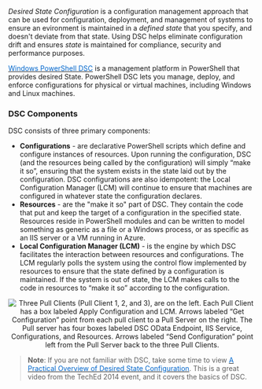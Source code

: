 

*Desired State Configuration* is a configuration management approach that can be used for configuration, deployment, and management of systems to ensure an evironment is maintained in a *defined state* that you specify, and doesn't deviate from that state. Using DSC helps eliminate configuration drift and ensures *state* is maintained for compliance, security and performance purposes.

<a href="https://msdn.microsoft.com/en-us/powershell/dsc/overview" target="_blank"><span style="color: #0066cc;" color="#0066cc">Windows PowerShell DSC</span></a> is a management platform in PowerShell that provides desired State. PowerShell DSC lets you manage, deploy, and enforce configurations for physical or virtual machines, including Windows and Linux machines.

### DSC Components
DSC consists of three primary components:
- **Configurations** -  are declarative PowerShell scripts which define and configure instances of resources. Upon running the configuration, DSC (and the resources being called by the configuration) will simply “make it so”, ensuring that the system exists in the state laid out by the configuration. DSC configurations are also idempotent: the Local Configuration Manager (LCM) will continue to ensure that machines are configured in whatever state the configuration declares.
- **Resources** - are the "make it so" part of DSC. They contain the code that put and keep the target of a configuration in the specified state. Resources reside in PowerShell modules and can be written to model something as generic as a file or a Windows process, or as specific as an IIS server or a VM running in Azure.
- **Local Configuration Manager (LCM)** -  is the engine by which DSC facilitates the interaction between resources and configurations. The LCM regularly polls the system using the control flow implemented by resources to ensure that the state defined by a configuration is maintained. If the system is out of state, the LCM makes calls to the code in resources to “make it so” according to the configuration.

<p style="text-align:center;"><img src="../Linked_Image_Files/dsc2.png" alt="Three Pull Clients (Pull Client 1, 2, and 3), are on the left. Each Pull Client has a box labeled Apply Configuration and LCM. Arrows labeled “Get Configuration” point from each pull client to a Pull Server on the right. The Pull server has four boxes labeled DSC OData Endpoint, IIS Service, Configurations, and Resources. Arrows labeled “Send Configuration” point left from the Pull Server back to the three Pull Clients."></p>



> **Note**: If you are not familiar with DSC, take some time to view <a href="https://channel9.msdn.com/Events/TechEd/NorthAmerica/2014/DCIM-B417#fbid=" target="_blank"><span style="color: #0066cc;" color="#0066cc"> A Practical Overview of Desired State Configuration</span></a>. This is a great video from the TechEd 2014 event, and it covers the basics of DSC.
